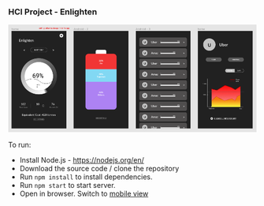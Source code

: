 ### HCI Project - Enlighten

![SS](img/ss.png)

To run:

- Install Node.js - https://nodejs.org/en/
- Download the source code / clone the repository
- Run `npm install` to install dependencies.
- Run `npm start` to start server.
- Open in browser. Switch to [mobile view](https://chrome.google.com/webstore/detail/mobile-view-switcher/bmhfelbhbkeoldaiphchjibggnoodpcj?hl=en)

